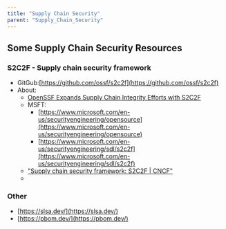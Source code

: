 ```yaml
---
title: "Supply Chain Security"
parent: "Supply_Chain_Security"
---
```


## Some Supply Chain Security Resources

### S2C2F - Supply chain security framework
- GitGub:[https://github.com/ossf/s2c2f](https://github.com/ossf/s2c2f)
- About:
    - [OpenSSF Expands Supply Chain Integrity Efforts with S2C2F](https://openssf.org/blog/2022/11/16/openssf-expands-supply-chain-integrity-efforts-with-s2c2f/)
    - MSFT:
        - [https://www.microsoft.com/en-us/securityengineering/opensource](https://www.microsoft.com/en-us/securityengineering/opensource)
        - [https://www.microsoft.com/en-us/securityengineering/sdl/s2c2f](https://www.microsoft.com/en-us/securityengineering/sdl/s2c2f)
    - ["Supply chain security framework: S2C2F | CNCF"](https://www.cncf.io/blog/2023/08/04/supply-chain-security-framework-s2c2f/)
    - 
### Other
- [https://slsa.dev/](https://slsa.dev/)
- [https://pbom.dev/](https://pbom.dev/)